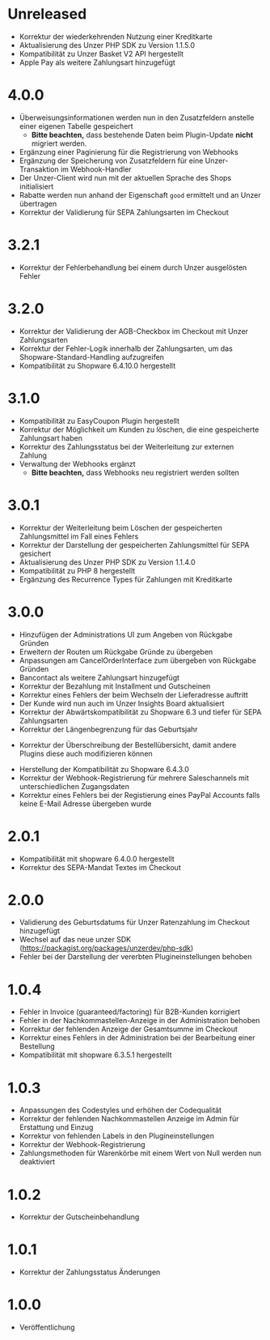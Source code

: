 # Unreleased
* Korrektur der wiederkehrenden Nutzung einer Kreditkarte
* Aktualisierung des Unzer PHP SDK zu Version 1.1.5.0
* Kompatibilität zu Unzer Basket V2 API hergestellt
* Apple Pay als weitere Zahlungsart hinzugefügt

# 4.0.0
* Überweisungsinformationen werden nun in den Zusatzfeldern anstelle einer eigenen Tabelle gespeichert
  * **Bitte beachten,** dass bestehende Daten beim Plugin-Update **nicht** migriert werden.
* Ergänzung einer Paginierung für die Registrierung von Webhooks
* Ergänzung der Speicherung von Zusatzfeldern für eine Unzer-Transaktion im Webhook-Handler
* Der Unzer-Client wird nun mit der aktuellen Sprache des Shops initialisiert
* Rabatte werden nun anhand der Eigenschaft `good` ermittelt und an Unzer übertragen
* Korrektur der Validierung für SEPA Zahlungsarten im Checkout

# 3.2.1
* Korrektur der Fehlerbehandlung bei einem durch Unzer ausgelösten Fehler

# 3.2.0
* Korrektur der Validierung der AGB-Checkbox im Checkout mit Unzer Zahlungsarten
* Korrektur der Fehler-Logik innerhalb der Zahlungsarten, um das Shopware-Standard-Handling aufzugreifen 
* Kompatibilität zu Shopware 6.4.10.0 hergestellt

# 3.1.0
* Kompatibilität zu EasyCoupon Plugin hergestellt
* Korrektur der Möglichkeit um Kunden zu löschen, die eine gespeicherte Zahlungsart haben
* Korrektur des Zahlungsstatus bei der Weiterleitung zur externen Zahlung
* Verwaltung der Webhooks ergänzt
  * **Bitte beachten,** dass Webhooks neu registriert werden sollten

# 3.0.1
* Korrektur der Weiterleitung beim Löschen der gespeicherten Zahlungsmittel im Fall eines Fehlers
* Korrektur der Darstellung der gespeicherten Zahlungsmittel für SEPA gesichert
* Aktualisierung des Unzer PHP SDK zu Version 1.1.4.0
* Kompatibilität zu PHP 8 hergestellt
* Ergänzung des Recurrence Types für Zahlungen mit Kreditkarte

# 3.0.0
* Hinzufügen der Administrations UI zum Angeben von Rückgabe Gründen
* Erweitern der Routen um Rückgabe Gründe zu übergeben
* Anpassungen am CancelOrderInterface zum übergeben von Rückgabe Gründen
* Bancontact als weitere Zahlungsart hinzugefügt
* Korrektur der Bezahlung mit Installment und Gutscheinen
* Korrektur eines Fehlers der beim Wechseln der Lieferadresse auftritt
* Der Kunde wird nun auch im Unzer Insights Board aktualisiert
* Korrektur der Abwärtskompatibilität zu Shopware 6.3 und tiefer für SEPA Zahlungsarten
* Korrektur der Längenbegrenzung für das Geburtsjahr
+ Korrektur der Überschreibung der Bestellübersicht, damit andere Plugins diese auch modifizieren können
* Herstellung der Kompatibilität zu Shopware 6.4.3.0
* Korrektur der Webhook-Registrierung für mehrere Saleschannels mit unterschiedlichen Zugangsdaten
* Korrektur eines Fehlers bei der Registierung eines PayPal Accounts falls keine E-Mail Adresse übergeben wurde

# 2.0.1
* Kompatibilität mit shopware 6.4.0.0 hergestellt
* Korrektur des SEPA-Mandat Textes im Checkout

# 2.0.0
* Validierung des Geburtsdatums für Unzer Ratenzahlung im Checkout hinzugefügt
* Wechsel auf das neue unzer SDK (https://packagist.org/packages/unzerdev/php-sdk)
* Fehler bei der Darstellung der vererbten Plugineinstellungen behoben

# 1.0.4
* Fehler in Invoice (guaranteed/factoring) für B2B-Kunden korrigiert
* Fehler in der Nachkommastellen-Anzeige in der Administration behoben
* Korrektur der fehlenden Anzeige der Gesamtsumme im Checkout
* Korrektur eines Fehlers in der Administration bei der Bearbeitung einer Bestellung
* Kompatibilität mit shopware 6.3.5.1 hergestellt

# 1.0.3
* Anpassungen des Codestyles und erhöhen der Codequalität
* Korrektur der fehlenden Nachkommastellen Anzeige im Admin für Erstattung und Einzug
* Korrektur von fehlenden Labels in den Plugineinstellungen
* Korrektur der Webhook-Registrierung
* Zahlungsmethoden für Warenkörbe mit einem Wert von Null werden nun deaktiviert

# 1.0.2
* Korrektur der Gutscheinbehandlung

# 1.0.1
* Korrektur der Zahlungsstatus Änderungen

# 1.0.0
* Veröffentlichung
